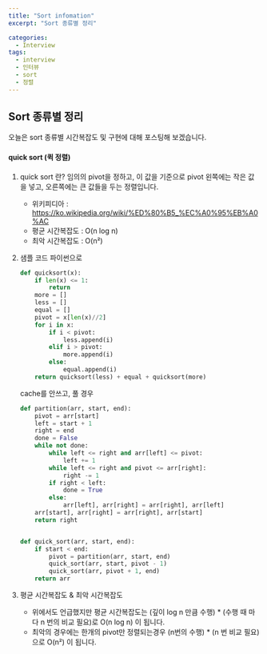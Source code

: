 ```yaml
---
title: "Sort infomation"
excerpt: "Sort 종류별 정리"

categories:
  - Interview
tags:
  - interview
  - 인터뷰
  - sort
  - 정렬
---
```



## Sort 종류별 정리
오늘은 sort 종류별 시간복잡도 및 구현에 대해 포스팅해 보겠습니다.

#### quick sort (퀵 정렬)

1. quick sort 란?
    임의의 pivot을 정하고, 이 값을 기준으로 pivot 왼쪽에는 작은 값을 넣고, 오른쪽에는 큰 값들을 두는 정렬입니다.
    * 위키피디아 : https://ko.wikipedia.org/wiki/%ED%80%B5_%EC%A0%95%EB%A0%AC
    * 평균 시간복잡도 : O(n log n)
    * 최악 시간복잡도 : O(n²)

2. 샘플 코드
    파이썬으로 
    ```python
    def quicksort(x):
        if len(x) <= 1:
            return
        more = []
        less = []
        equal = []
        pivot = x[len(x)//2]
        for i in x:
            if i < pivot:
                less.append(i)
            elif i > pivot:
                more.append(i)
            else:
                equal.append(i)
        return quicksort(less) + equal + quicksort(more)
    ```

    cache를 안쓰고, 풀 경우
    ```python
    def partition(arr, start, end):
        pivot = arr[start]
        left = start + 1
        right = end
        done = False
        while not done:
            while left <= right and arr[left] <= pivot:
                left += 1
            while left <= right and pivot <= arr[right]:
                right -= 1
            if right < left:
                done = True
            else:
                arr[left], arr[right] = arr[right], arr[left]
        arr[start], arr[right] = arr[right], arr[start]
        return right


    def quick_sort(arr, start, end):
        if start < end:
            pivot = partition(arr, start, end)
            quick_sort(arr, start, pivot - 1)
            quick_sort(arr, pivot + 1, end)
        return arr
    ```

3. 평균 시간복잡도 & 최악 시간복잡도
    * 위에서도 언급했지만 평균 시간복잡도는 
    (깊이 log n 만큼 수행) * (수행 때 마다 n 번의 비교 필요)로 
    O(n log n) 이 됩니다.
    * 최악의 경우에는 한개의 pivot만 정렬되는경우 
    (n번의 수행) * (n 번 비교 필요)으로
    O(n²) 이 됩니다.





